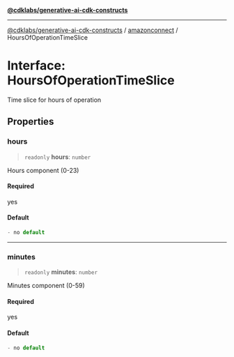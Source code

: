 [**@cdklabs/generative-ai-cdk-constructs**](../../../../README.md)

***

[@cdklabs/generative-ai-cdk-constructs](../../../../README.md) / [amazonconnect](../README.md) / HoursOfOperationTimeSlice

# Interface: HoursOfOperationTimeSlice

Time slice for hours of operation

## Properties

### hours

> `readonly` **hours**: `number`

Hours component (0-23)

#### Required

yes

#### Default

```ts
- no default
```

***

### minutes

> `readonly` **minutes**: `number`

Minutes component (0-59)

#### Required

yes

#### Default

```ts
- no default
```
